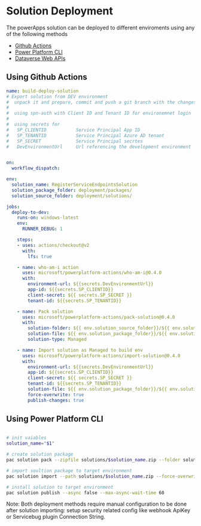 # Solution Deployment

The powerApps solution can be deployed to different enviroments using any of the following methods

- [Github Actions](https://learn.microsoft.com/en-us/power-platform/alm/devops-github-actions)
- [Power Platform CLI](https://learn.microsoft.com/en-us/power-platform/developer/cli/reference/solution)
- [Dataverse Web APIs](https://learn.microsoft.com/en-us/dynamics365/customerengagement/on-premises/developer/entities/solution?view=op-9-1)

## Using Github Actions

```yml
name: build-deploy-solution
# Export solution from DEV environment
#  unpack it and prepare, commit and push a git branch with the changes
#  
#  using spn-auth with Client ID and Tenant ID for environemnet login 
#  
#  using secrets for
#   SP_CLIENTID           Service Principal App ID
#   SP_TENANTID           Service Principal Azure AD tenant
#   SP_SECRET             Service Principal secrtes
#   DevEnvironmentUrl     Url referencing the development environment


on:
  workflow_dispatch:

env:
  solution_name: RegisterServiceEndpointsSolution
  solution_package_folder: deployment/packages/
  solution_source_folder: deployment/solutions/

jobs:
  deploy-to-dev:
    runs-on: windows-latest
    env:
      RUNNER_DEBUG: 1

    steps:
    - uses: actions/checkout@v2
      with:
        lfs: true

    - name: who-am-i action
      uses: microsoft/powerplatform-actions/who-am-i@0.4.0
      with:
        environment-url: ${{secrets.DevEnvironmentUrl}}
        app-id: ${{secrets.SP_CLIENTID}}
        client-secret: ${{ secrets.SP_SECRET }}
        tenant-id: ${{secrets.SP_TENANTID}}

    - name: Pack solution
      uses: microsoft/powerplatform-actions/pack-solution@0.4.0
      with:
        solution-folder: ${{ env.solution_source_folder}}/${{ env.solution_name }}
        solution-file: ${{ env.solution_package_folder}}/${{ env.solution_name }}.zip
        solution-type: Managed

    - name: Import solution as Managed to build env
      uses: microsoft/powerplatform-actions/import-solution@0.4.0
      with:
        environment-url: ${{secrets.DevEnvironmentUrl}}
        app-id: ${{secrets.SP_CLIENTID}}
        client-secret: ${{ secrets.SP_SECRET }}
        tenant-id: ${{secrets.SP_TENANTID}}
        solution-file: ${{ env.solution_package_folder}}/${{ env.solution_name }}.zip
        force-overwrite: true
        publish-changes: true

```

## Using Power Platform CLI

```bash

# init vaiables
solution_name="$1"

# create solution package
pac solution pack --zipfile solutions/$solution_name.zip --folder solutions/$solution_name --packagetype 'Managed'

# import soultion package to target environment
pac solution import --path solutions/$solution_name.zip --force-overwrite

# install solution to target environment
pac solution publish --async false --max-async-wait-time 60

```

Note: Both deployment methods require manual configuration to be done after solution importing: setup security related config like webhook ApiKey or Servicebug plugin Connection String.
